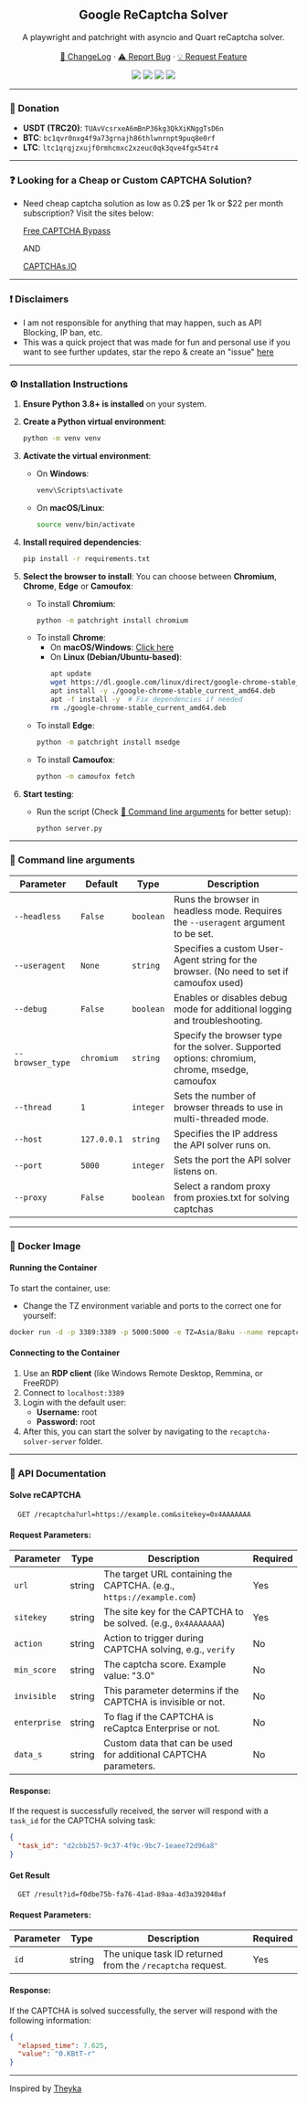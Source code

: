 <div align="center">
 
  <h2 align="center">Google ReCaptcha Solver</h2>
  <p align="center">
A playwright and patchright with asyncio and Quart reCaptcha solver.
    <br />
    <br />
    <a href="https://github.com/captchasio/recaptcha-solver-server#-changelog">📜 ChangeLog</a>
    ·
    <a href="https://github.com/captchasio/recaptcha-solver-server/issues">⚠️ Report Bug</a>
    ·
    <a href="https://github.com/captchasio/recaptcha-solver-server/issues">💡 Request Feature</a>
  </p>

  <p align="center">
    <img src="https://img.shields.io/badge/LICENSE-CC%20BY%20NC%204.0-red?style=for-the-badge"/>
    <img src="https://img.shields.io/github/stars/captchasio/recaptcha-solver-server.svg?style=for-the-badge&color=red"/>
    <img src="https://img.shields.io/github/issues/captchasio/recaptcha-solver-server?style=for-the-badge&color=red"/>
    <a href="https://t.me/freecaptchabypass">
     <img src="https://img.shields.io/badge/Telegram%20Channel-2CA5E0?style=for-the-badge&logo=telegram&logoColor=white"/>
    </a>
  </p>
</div>

---

### 🎁 Donation

- **USDT (TRC20)**: ``TUAvVcsrxeA6mBnP36kg3QkXiKNggTsD6n``
- **BTC**: ``bc1qvr0nxg4f9a73grnajh86thlwnrnpt9puq8e0rf``
- **LTC**: ``ltc1qrqjzxujf0rmhcmxc2xzeuc0qk3qve4fgx54tr4``

---

### ❓ Looking for a Cheap or Custom CAPTCHA Solution?
- Need cheap captcha solution as low as 0.2$ per 1k or $22 per month subscription? Visit the sites below:

  <a href="https://freecaptchabypass.com">
    Free CAPTCHA Bypass
  </a>

  AND
  
  <a href="https://captchas.io">
    CAPTCHAs.IO
  </a>  
	
---

### ❗ Disclaimers
- I am not responsible for anything that may happen, such as API Blocking, IP ban, etc.
- This was a quick project that was made for fun and personal use if you want to see further updates, star the repo & create an "issue" [here](https://github.com/captchasio/recaptcha-solver-server/issues/)

---

### ⚙️ Installation Instructions

1. **Ensure Python 3.8+ is installed** on your system.

2. **Create a Python virtual environment**:
   ```bash
   python -m venv venv
   ```

3. **Activate the virtual environment**:
   - On **Windows**:
     ```bash
     venv\Scripts\activate
     ```
   - On **macOS/Linux**:
     ```bash
     source venv/bin/activate
     ```

4. **Install required dependencies**:
   ```bash
   pip install -r requirements.txt
   ```

5. **Select the browser to install**:
   You can choose between **Chromium**, **Chrome**, **Edge** or **Camoufox**:
   - To install **Chromium**:
     ```bash
     python -m patchright install chromium
     ```
   - To install **Chrome**:
     - On **macOS/Windows**: [Click here](https://www.google.com/chrome/)  
     - On **Linux (Debian/Ubuntu-based)**:
       ```bash
       apt update
       wget https://dl.google.com/linux/direct/google-chrome-stable_current_amd64.deb
       apt install -y ./google-chrome-stable_current_amd64.deb
       apt -f install -y  # Fix dependencies if needed
       rm ./google-chrome-stable_current_amd64.deb
       ```
   - To install **Edge**:
     ```bash
     python -m patchright install msedge
     ```
   - To install **Camoufox**:
     ```bash
     python -m camoufox fetch
     ```

6. **Start testing**:
   - Run the script (Check [🔧 Command line arguments](#-command-line-arguments) for better setup):
     ```bash
     python server.py
     ```
     
---

### 🔧 Command line arguments
| Parameter     | Default   | Type      | Description                                                                                   |
|--------------|-----------|-----------|-----------------------------------------------------------------------------------------------|
| `--headless`   | `False`  | `boolean` | Runs the browser in headless mode. Requires the `--useragent` argument to be set.             |
| `--useragent`  | `None`   | `string`  | Specifies a custom User-Agent string for the browser. (No need to set if camoufox used)                                        |
| `--debug`      | `False`  | `boolean` | Enables or disables debug mode for additional logging and troubleshooting.                   |
| `--browser_type` | `chromium`  | `string` | Specify the browser type for the solver. Supported options: chromium, chrome, msedge, camoufox      |
| `--thread`     | `1`      | `integer` | Sets the number of browser threads to use in multi-threaded mode.                           |
| `--host`       | `127.0.0.1` | `string`  | Specifies the IP address the API solver runs on.                                            |
| `--port`       | `5000`   | `integer` | Sets the port the API solver listens on.                                                    |
| `--proxy`       | `False`   | `boolean` | Select a random proxy from proxies.txt for solving captchas                                                   |

---

### 🐳 Docker Image
#### Running the Container
To start the container, use:
- Change the TZ environment variable and ports to the correct one for yourself:
```sh
docker run -d -p 3389:3389 -p 5000:5000 -e TZ=Asia/Baku --name repcaptcha_solver theyka/repcaptcha_solver:latest
```

#### Connecting to the Container
1. Use an **RDP client** (like Windows Remote Desktop, Remmina, or FreeRDP)
2. Connect to `localhost:3389`
3. Login with the default user:
   - **Username:** root
   - **Password:** root
4. After this, you can start the solver by navigating to the `recaptcha-solver-server` folder.

---

### 📡 API Documentation
#### Solve reCAPTCHA
```http
  GET /recaptcha?url=https://example.com&sitekey=0x4AAAAAAA
```
#### Request Parameters:
| Parameter  | Type    | Description                                                                 | Required |
|------------|---------|-----------------------------------------------------------------------------|----------|
| `url`       | string  | The target URL containing the CAPTCHA. (e.g., `https://example.com`) | Yes      |
| `sitekey`   | string  | The site key for the CAPTCHA to be solved. (e.g., `0x4AAAAAAA`) | Yes      |
| `action`    | string  | Action to trigger during CAPTCHA solving, e.g., `verify`            | No       |
| `min_score` | string  | The captcha score.  Example value: "3.0"  | No       |
| `invisible` | string  | This parameter determins if the CAPTCHA is invisible or not.    | No       |
| `enterprise`| string  | To flag if the CAPTCHA is reCaptca Enterprise or not.    | No       |
| `data_s`    | string  | Custom data that can be used for additional CAPTCHA parameters.    | No       |

#### Response:

If the request is successfully received, the server will respond with a `task_id` for the CAPTCHA solving task:

```json
{
  "task_id": "d2cbb257-9c37-4f9c-9bc7-1eaee72d96a8"
}
```

#### Get Result
```http
  GET /result?id=f0dbe75b-fa76-41ad-89aa-4d3a392040af
```

#### Request Parameters:

| Parameter  | Type    | Description                                                                 | Required |
|------------|---------|-----------------------------------------------------------------------------|----------|
| `id`       | string  | The unique task ID returned from the `/recaptcha` request.                   | Yes      |

#### Response:

If the CAPTCHA is solved successfully, the server will respond with the following information:

```json
{
  "elapsed_time": 7.625,
  "value": "0.KBtT-r"
}
```

---

Inspired by [Theyka](https://github.com/Theyka/Turnstile-Solver)

